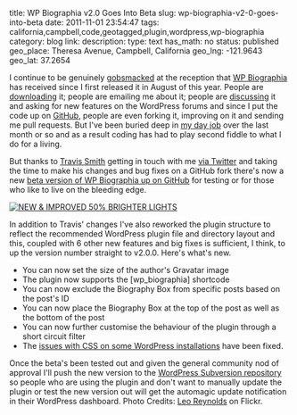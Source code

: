 title: WP Biographia v2.0 Goes Into Beta
slug: wp-biographia-v2-0-goes-into-beta
date: 2011-11-01 23:54:47
tags: california,campbell,code,geotagged,plugin,wordpress,wp-biographia
category: blog
link: 
description: 
type: text
has_math: no
status: published
geo_place: Theresa Avenue, Campbell, California
geo_lng: -121.9643
geo_lat: 37.2654

I continue to be genuinely [gobsmacked](http://www.worldwidewords.org/qa/qa-gob1.htm "http://www.worldwidewords.org/qa/qa-gob1.htm") at the reception that [WP Biographia](/pages/codeage/wp-biographia/ "/pages/codeage/wp-biographia/") has received since I first released it in August of this year. People are [downloading](http://wordpress.org/extend/plugins/wp-biographia/ "http://wordpress.org/extend/plugins/wp-biographia/") it; people are emailing me about it; people are [discussing](http://wordpress.org/support/view/plugin-committer/vicchi "http://wordpress.org/support/view/plugin-committer/vicchi") it and asking for new features on the WordPress forums and since I put the code up on [GitHub](https://github.com/vicchi/wp-biographia "https://github.com/vicchi/wp-biographia"), people are even forking it, improving on it and sending me pull requests. But I've been buried deep in [my day job](http://maps.nokia.com "http://maps.nokia.com") over the last month or so and as a result coding has had to play second fiddle to what I do for a living.

<!-- TEASER_END -->

But thanks to [Travis Smith](http://wpsmith.net/ "http://wpsmith.net/") getting in touch with me [via Twitter](https://twitter.com/#!/wp_smith/status/126759657116139520 "https://twitter.com/#!/wp_smith/status/126759657116139520") and taking the time to make his changes and bug fixes on a GitHub fork there's now a new [beta version of WP Biographia up on GitHub](https://github.com/vicchi/wp-biographia/tags "https://github.com/vicchi/wp-biographia/tags") for testing or for those who like to live on the bleeding edge.

[![NEW & IMPROVED 50% BRIGHTER LIGHTS](http://farm1.static.flickr.com/248/515843445_a7dd37e70b_d.jpg)](http://www.flickr.com/photos/lwr/515843445/in/photostream/ "NEW & IMPROVED 50% BRIGHTER LIGHTS")

In addition to Travis' changes I've also reworked the plugin structure to reflect the recommended WordPress plugin file and directory layout and this, coupled with 6 other new features and big fixes is sufficient, I think, to up the version number straight to v2.0.0. Here's what's new.


* You can now set the size of the author's Gravatar image
* The plugin now supports the [wp\_biographia] shortcode
* You can now exclude the Biography Box from specific posts based on the post's ID
* You can now place the Biography Box at the top of the post as well as the bottom of the post
* You can now further customise the behaviour of the plugin through a short circuit filter
* The [issues with CSS on some WordPress installations](/2011/08/31/wp-biographia-in-the-real-world/ "/2011/08/31/wp-biographia-in-the-real-world/") have been fixed.


Once the beta's been tested out and given the general community nod of approval I'll push the new version to the [WordPress Subversion repository](http://wordpress.org/extend/plugins/wp-biographia/ "http://wordpress.org/extend/plugins/wp-biographia/") so people who are using the plugin and don't want to manually update the plugin or test the new version out will get the automagic update notification in their WordPress dashboard.
Photo Credits: [Leo Reynolds](http://www.flickr.com/photos/lwr/515843445/ "http://www.flickr.com/photos/lwr/515843445/") on Flickr.


